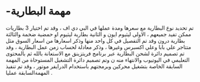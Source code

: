 # -مهمة البطارية 
تم تحديد نوع البطارية مع سعرها ومدة عملها في البي دي اف ، وقد تم اختيار 3 بطاريات ممكن تفيد جميعهم ، الاولى ليثيوم ايون و الثانية بطارية ليثيوم او حمضية ضخمة والثالثة بطارية درون وقد تم التفصيل في كل واحد منها وذكر اسعارها من اسعار السوق مثل متتاجر علي بابا وعلي اكسبرس وغيرها ، وذكر معادلة لحساب زمن عمل البطارية ، وقد تم تصميم دائرة لشحن البطارية عبر برنامج فريتزينق مع الاستعانة بالله ثم بالمحتوى التعليمي في اليوتيوب والانتهاء منه ن وتم تصميم دائرة التشغيل المستوحاة من المهمة السابقة الخاصة بتشغيل محركين وبرمجتهم باستخدام الدرايفر موتور ، وقد تم تنفيذ المهمةالسابقة عمليا . 
